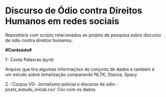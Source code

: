 # Discurso de Ódio contra Direitos Humanos em redes sociais
Repositório com scripts relacionados ao projeto de pesquisa sobre discurso de ódio contra direitos humanos.


**#Conteúdo#**

1- Conta Palavras.ipynb

Arquivo que tira algumas informações do conjunto de dados e também é um estudo sobre lematização comparando NLTK, Stanza, Spacy

2 -'Corpus  V0- Jornalismo policial e discurso de ódio - posts_estudo_inicial.csv'
Csv com os dados

